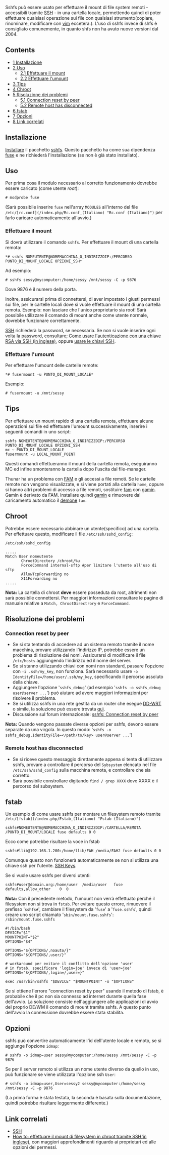 Sshfs può essere usato per effettuare il mount di file system remoti - accessibili tramite [SSH](/index.php/SSH_(Italiano) "SSH (Italiano)") - in una cartella locale, permettendo quindi di poter effettuare qualsiasi operazione sui file con qualsiasi strumento(copiare, rinominare, modificare con [vim](/index.php/Vim_(Italiano) "Vim (Italiano)") eccetera.). L'uso di sshfs invece di shfs è consigliato comunemente, in quanto shfs non ha avuto nuove versioni dal 2004.

## Contents

*   [1 Installazione](#Installazione)
*   [2 Uso](#Uso)
    *   [2.1 Effettuare il mount](#Effettuare_il_mount)
    *   [2.2 Effettuare l'umount](#Effettuare_l.27umount)
*   [3 Tips](#Tips)
*   [4 Chroot](#Chroot)
*   [5 Risoluzione dei problemi](#Risoluzione_dei_problemi)
    *   [5.1 Connection reset by peer](#Connection_reset_by_peer)
    *   [5.2 Remote host has disconnected](#Remote_host_has_disconnected)
*   [6 fstab](#fstab)
*   [7 Opzioni](#Opzioni)
*   [8 Link correlati](#Link_correlati)

## Installazione

[Installare](/index.php/Pacman_(Italiano) "Pacman (Italiano)") il pacchetto [sshfs](https://www.archlinux.org/packages/?name=sshfs). Questo pacchetto ha come sua dipendenza [fuse](https://www.archlinux.org/packages/?name=fuse) e ne richiederà l'installazione (se non è già stato installato).

## Uso

Per prima cosa il modulo necessario al corretto funzionamento dovrebbe essere caricato (come utente *root*):

```
# modprobe fuse

```

(Sarà possibile inserire `fuse` nell'array `MODULES` all'interno del file `/etc/[rc.conf](/index.php/Rc.conf_(Italiano) "Rc.conf (Italiano)")` per farlo caricare automaticamente all'avvio.)

### Effettuare il mount

Si dovrà utilizzare il comando `sshfs`. Per effettuare il mount di una cartella remota:

```
*# sshfs NOMEUTENTE@NOMEMACCHINA_O_INDIRIZZOIP:/PERCORSO PUNTO_DI_MOUNT_LOCALE OPZIONI_SSH*

```

Ad esempio:

```
# sshfs sessy@mycomputer:/home/sessy /mnt/sessy -C -p 9876

```

Dove 9876 è il numero della porta.

Inoltre, assicurarsi prima di connettersi, di aver impostato i giusti permessi sui file, per le cartelle locali dove si vuole effettuare il mount di una cartella remota. Esempio: non lasciare che l'unico proprietario sia root! Sarà possibile utilizzare il comando di mount anche come utente normale, dovrebbe funzionare correttamente.

[SSH](/index.php/SSH_(Italiano) "SSH (Italiano)") richiederà la password, se necessaria. Se non si vuole inserire ogni volta la password, consultare; [Come usare l'autenticazione con una chiave RSA via SSH (in inglese)](http://linuxmafia.com/~karsten/Linux/FAQs/sshrsakey.html), oppure [usare le chiavi SSH](/index.php/SSH_Keys_(Italiano) "SSH Keys (Italiano)").

### Effettuare l'umount

Per effettuare l'umount delle cartelle remote:

```
*# fusermount -u PUNTO_DI_MOUNT_LOCALE*

```

Esempio:

```
# fusermount -u /mnt/sessy

```

## Tips

Per effettuare un mount rapido di una cartella remota, effettuare alcune operazioni sui file ed effettuare l'umount successivamente, inserire i seguenti comandi in uno script:

```
sshfs NOMEUTENTE@NOMEMACCHINA_O_INDIRIZZOIP:/PERCORSO PUNTO_DI_MOUNT_LOCALE OPZIONI_SSH
mc ~ PUNTO_DI_MOUNT_LOCALE
fusermount -u LOCAL_MOUNT_POINT

```

Questi comandi effettueranno il mount della cartella remota, eseguiranno MC ed infine smonteranno la cartella dopo l'uscita dal file-manager.

Thunar ha un problema con [FAM](/index.php/FAM_(Italiano) "FAM (Italiano)") e gli accessi a file remoti. Se le cartelle remote non vengono visualizzate, e si viene portati alla cartella `home`, oppure si hanno altri problemi di accesso a file remoti, sostituire [fam](https://aur.archlinux.org/packages/fam/) con [gamin](https://www.archlinux.org/packages/?name=gamin). Gamin è derivato da FAM. Installare quindi [gamin](https://www.archlinux.org/packages/?name=gamin) e rimuovere dal caricamento automatico il [demone](/index.php/Daemon_(Italiano) "Daemon (Italiano)") `fam`.

## Chroot

Potrebbe essere necessario abbinare un utente(specifico) ad una cartella. Per effettuare questo, modificare il file `/etc/ssh/sshd_config`:

 `/etc/ssh/sshd_config` 
```
.....
Match User nomeutente 
       ChrootDirectory /chroot/%u
       ForceCommand internal-sftp #per limitare l'utente all'uso di sftp
       AllowTcpForwarding no
       X11Forwarding no
.....
```

**Nota:** La cartella di chroot **deve** essere posseduta da root, altrimenti non sarà possibile connettersi. Per maggiori informazioni consultare le pagine di manuale relative a `Match, ChrootDirectrory` e `ForceCommand`.

## Risoluzione dei problemi

### Connection reset by peer

*   Se si sta tentando di accedere ad un sistema remoto tramite il nome macchina, provare utilizzando l'indirizzo IP, potrebbe essere un problema di risoluzione dei nomi. Assicurarsi di modificare il file `/etc/hosts` aggiungendo l'indirizzo ed il nome del server.
*   Se si stanno utilizzando chiavi con nomi non standard, passare l'opzione con `-i .ssh/my_key`, non funziona. Sarà necessario usare `-o IdentityFile=/home/user/.ssh/my_key`, specificando il percorso assoluto della chiave.
*   Aggiungere l'opzione '`sshfs_debug`' (ad esempio '`sshfs -o sshfs_debug user@server ...`') può aiutare ad avere maggiori informazioni per risolvere il problema.
*   Se si utilizza sshfs in una rete gestita da un router che esegue [DD-WRT](https://en.wikipedia.org/wiki/DD-WRT "wikipedia:DD-WRT") o simile, la soluzione può essere trovata [quì](http://www.dd-wrt.com/wiki/index.php/SFTP_with_DD-WRT).
*   Discussione sul forum internazionale: [sshfs: Connection reset by peer](https://bbs.archlinux.org/viewtopic.php?id=27613)

**Nota:** Quando vengono passate diverse opzioni per sshfs, devono essere separate da una virgola. In questo modo: '`sshfs -o sshfs_debug,IdentityFile=</path/to/key> user@server ...`')

### Remote host has disconnected

*   Se si riceve questo messaggio direttamente appena si tenta di utilizzare sshfs, provare a controllare il percorso del `Sybsystem` elencato nel file `/etc/ssh/sshd_config` sulla macchina remota, e controllare che sia corretto.
*   Sarà possibile constrollare digitando `find / grep XXXX` dove XXXX è il percorso del subsystem.

## fstab

Un esempio di come usare sshfs per montare un filesystem remoto tramite `/etc/[fstab](/index.php/Fstab_(Italiano) "Fstab (Italiano)")`

```
sshfs#NOMEUTENTE@NOMEMACCHINA_O_INDIRIZZOIP:/CARTELLA/REMOTA /PUNTO_DI_MOUNT/LOCALE fuse defaults 0 0

```

Ecco come potrebbe risultare la voce in fstab

```
sshfs#llib@192.168.1.200:/home/llib/FAH /media/FAH2 fuse defaults 0 0

```

Comunque questo non funzionerà automaticamente se non si utilizza una chiave ssh per l'utente. [SSH Keys](/index.php/SSH_Keys_(Italiano) "SSH Keys (Italiano)").

Se si vuole usare sshfs per diversi utenti:

```
sshfs#user@domain.org:/home/user  /media/user   fuse    defaults,allow_other    0  0

```

**Nota:** Con il precedente metodo, l'umount non verrà effettuato perché il filesystem non si trova in `fstab`. Per evitare questo errore, rimuovere il prefisso '`sshfs#`', cambiare il filesystem da '`fuse`' a '`fuse.sshfs`', quindi creare uno script chiamato '`sbin/mount.fuse.sshfs`': `/sbin/mount.fuse.sshfs` 
```
#!/bin/bash
DEVICE="$1"
MOUNTPOINT="$2"
OPTIONS="$4"

OPTIONS="${OPTIONS/,noauto/}"
OPTIONS="${OPTIONS/,user/}"

# workaround per evitare il conflitto dell'opzione 'user'
# in fstab, specificare 'login=joe' invece di 'user=joe'
OPTIONS="${OPTIONS/,login=/,user=}"

exec /usr/bin/sshfs "$DEVICE" "$MOUNTPOINT" -o "$OPTIONS"
```

Se si ottiene l'errore "connection reset by peer" usando il metodo di fstab, è probabile che il pc non sia connesso ad internet durante quella fase dell'avvio. La soluzione consiste nell'aggiungere alle applicazioni di avvio del proprio DE/WM il comando di mount tramite sshfs. A questo punto dell'avvio la connessione dovrebbe essere stata stabilita.

## Opzioni

sshfs può convertire automaticamente l'id dell'utente locale e remoto, se si aggiunge l'opzione `idmap`:

```
# sshfs -o idmap=user sessy@mycomputer:/home/sessy /mnt/sessy -C -p 9876

```

Se per il server remoto si utilizza un nome utente diverso da quello in uso, può funzionare se viene utilizzata l'opzione ssh `User`:

```
# sshfs -o idmap=user,User=sessy2 sessy@mycomputer:/home/sessy /mnt/sessy -C -p 9876

```

(La prima forma è stata testata, la seconda è basata sulla documentazione, quindi potrebbe risultare leggermente differente.)

## Link correlati

*   [SSH](/index.php/SSH_(Italiano) "SSH (Italiano)")
*   [How to: effettuare il mount di filesystem in chroot tramite SSH(in inglese)](http://wiki.lapipaplena.org/index.php/How_to_mount_SFTP_accesses), con maggiori approfondimenti riguardo ai proprietari ed alle opzioni dei permessi.